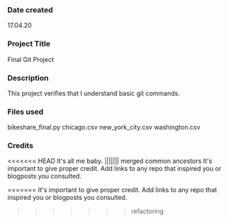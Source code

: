 ### Date created
17.04.20

### Project Title
Final Git Project

### Description
This project verifies that I understand basic git commands.

### Files used
bikeshare_final.py
chicago.csv
new_york_city.csv
washington.csv

### Credits
<<<<<<< HEAD
It's all me baby.
||||||| merged common ancestors
It's important to give proper credit. Add links to any repo that inspired you or blogposts you consulted.

=======
It's important to give proper credit. Add links to any repo that inspired you or blogposts you consulted.
>>>>>>> refactoring
